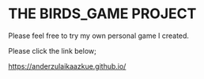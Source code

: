# THE BIRDS_GAME PROJECT



Please feel free to try my own personal game I created. 

Please click the link below;

https://anderzulaikaazkue.github.io/